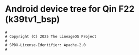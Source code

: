 # Android device tree for Qin F22 (k39tv1_bsp)

```
#
# Copyright (C) 2025 The LineageOS Project
#
# SPDX-License-Identifier: Apache-2.0
#
```
